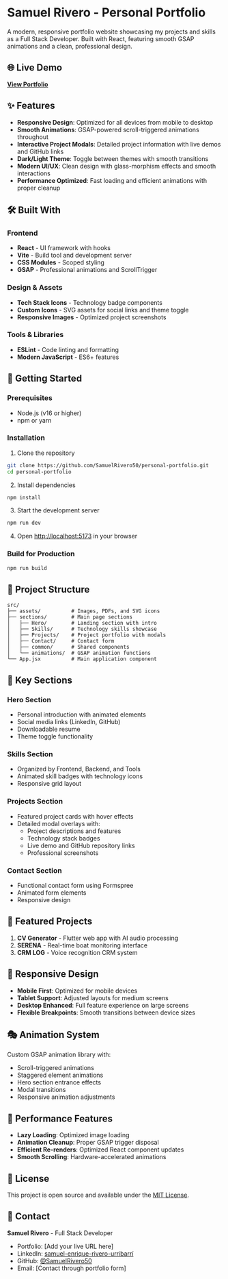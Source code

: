 # Samuel Rivero - Personal Portfolio

A modern, responsive portfolio website showcasing my projects and skills as a Full Stack Developer. Built with React, featuring smooth GSAP animations and a clean, professional design.

## 🌐 Live Demo

**[View Portfolio]()** <!-- Add your live URL here -->

## ✨ Features

- **Responsive Design**: Optimized for all devices from mobile to desktop
- **Smooth Animations**: GSAP-powered scroll-triggered animations throughout
- **Interactive Project Modals**: Detailed project information with live demos and GitHub links
- **Dark/Light Theme**: Toggle between themes with smooth transitions
- **Modern UI/UX**: Clean design with glass-morphism effects and smooth interactions
- **Performance Optimized**: Fast loading and efficient animations with proper cleanup

## 🛠️ Built With

### Frontend
- **React** - UI framework with hooks
- **Vite** - Build tool and development server
- **CSS Modules** - Scoped styling
- **GSAP** - Professional animations and ScrollTrigger

### Design & Assets
- **Tech Stack Icons** - Technology badge components
- **Custom Icons** - SVG assets for social links and theme toggle
- **Responsive Images** - Optimized project screenshots

### Tools & Libraries
- **ESLint** - Code linting and formatting
- **Modern JavaScript** - ES6+ features

## 🚀 Getting Started

### Prerequisites
- Node.js (v16 or higher)
- npm or yarn

### Installation

1. Clone the repository
```bash
git clone https://github.com/SamuelRivero50/personal-portfolio.git
cd personal-portfolio
```

2. Install dependencies
```bash
npm install
```

3. Start the development server
```bash
npm run dev
```

4. Open [http://localhost:5173](http://localhost:5173) in your browser

### Build for Production
```bash
npm run build
```

## 📁 Project Structure

```
src/
├── assets/          # Images, PDFs, and SVG icons
├── sections/        # Main page sections
│   ├── Hero/        # Landing section with intro
│   ├── Skills/      # Technology skills showcase
│   ├── Projects/    # Project portfolio with modals
│   ├── Contact/     # Contact form
│   ├── common/      # Shared components
│   └── animations/  # GSAP animation functions
└── App.jsx          # Main application component
```

## 🎨 Key Sections

### Hero Section
- Personal introduction with animated elements
- Social media links (LinkedIn, GitHub)
- Downloadable resume
- Theme toggle functionality

### Skills Section
- Organized by Frontend, Backend, and Tools
- Animated skill badges with technology icons
- Responsive grid layout

### Projects Section
- Featured project cards with hover effects
- Detailed modal overlays with:
  - Project descriptions and features
  - Technology stack badges
  - Live demo and GitHub repository links
  - Professional screenshots

### Contact Section
- Functional contact form using Formspree
- Animated form elements
- Responsive design

## 🎯 Featured Projects

1. **CV Generator** - Flutter web app with AI audio processing
2. **SERENA** - Real-time boat monitoring interface
3. **CRM LOG** - Voice recognition CRM system

## 📱 Responsive Design

- **Mobile First**: Optimized for mobile devices
- **Tablet Support**: Adjusted layouts for medium screens
- **Desktop Enhanced**: Full feature experience on large screens
- **Flexible Breakpoints**: Smooth transitions between device sizes

## 🎭 Animation System

Custom GSAP animation library with:
- Scroll-triggered animations
- Staggered element animations
- Hero section entrance effects
- Modal transitions
- Responsive animation adjustments

## 🔧 Performance Features

- **Lazy Loading**: Optimized image loading
- **Animation Cleanup**: Proper GSAP trigger disposal
- **Efficient Re-renders**: Optimized React component updates
- **Smooth Scrolling**: Hardware-accelerated animations

## 📄 License

This project is open source and available under the [MIT License](LICENSE).

## 📧 Contact

**Samuel Rivero** - Full Stack Developer

- Portfolio: [Add your live URL here]
- LinkedIn: [samuel-enrique-rivero-urribarrí](https://www.linkedin.com/in/samuel-enrique-rivero-urribarr%C3%AD-a7927b363/)
- GitHub: [@SamuelRivero50](https://github.com/SamuelRivero50)
- Email: [Contact through portfolio form]
